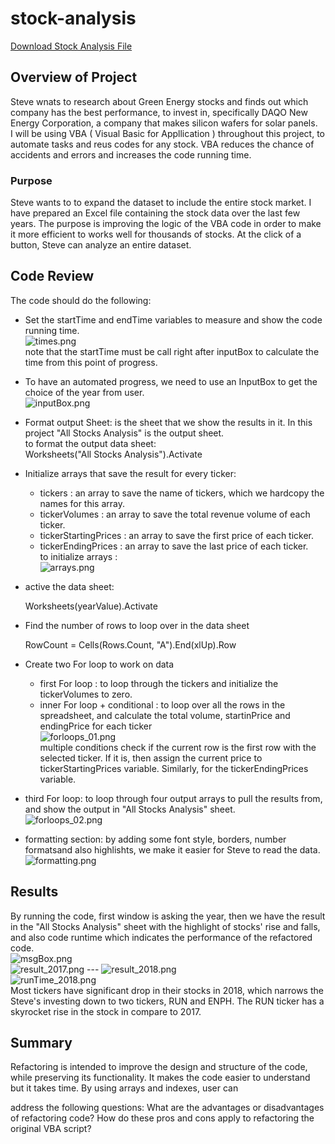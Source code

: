 # stock-analysis
[Download Stock Analysis File](VBA_Challenge.xlsm)

## Overview of Project
Steve wnats to research about Green Energy stocks and finds out which company has the best performance, to invest in, specifically DAQO New Energy Corporation, a company that makes silicon wafers for solar panels.<br/>
I will be using VBA ( Visual Basic for Appllication ) throughout this project, to automate tasks and reus codes for any stock. VBA reduces the chance of accidents and errors and increases the code running time.<br/>

### Purpose
Steve wants to to expand the dataset to include the entire stock market. I have prepared an Excel file containing the stock data over the last few years. The purpose is improving the logic of the VBA code in order to make it more efficient to works well for thousands of stocks. At the click of a button, Steve can analyze an entire dataset.<br/>


## Code Review
The code should do the following:
- Set the startTime and endTime variables to measure and show the code running time.<br/>
    ![times.png](/resources/times.png)<br/>
    note that the startTime must be call right after inputBox to calculate the time from this point of progress. <br/>

- To have an automated progress, we need to use an InputBox to get the choice of the year from user. <br/>
![inputBox.png](/resources/inputBox.png)<br/>


- Format output Sheet: is the sheet that we show the results in it. In this project "All Stocks Analysis" is the output sheet.<br/>
    to format the output data sheet: <br/>
    Worksheets("All Stocks Analysis").Activate <br/>
       
- Initialize arrays that save the result for every ticker: 
   - tickers : an array to save the name of tickers, which we hardcopy the names for this array.
   - tickerVolumes : an array to save the total revenue volume of each ticker.
   - tickerStartingPrices : an array to save the first price of each ticker.
   - tickerEndingPrices : an array to save the last price of each ticker.<br/>
    to initialize arrays : <br/>
    ![arrays.png](/resources/arrays.png) <br/>

- active the data sheet: 
    
    Worksheets(yearValue).Activate <br/>
    
- Find the number of rows to loop over in the data sheet
    
    RowCount = Cells(Rows.Count, "A").End(xlUp).Row

- Create two For loop to work on data
    - first For loop : to loop through the tickers and initialize the tickerVolumes to zero.
    - inner For loop + conditional : to loop over all the rows in the spreadsheet, and calculate the total volume, startinPrice and endingPrice for each ticker <br/>
  ![forloops_01.png](/resources/forloops_01.png) <br/>
multiple conditions check if the current row is the first row with the selected ticker. If it is, then assign the current price to tickerStartingPrices variable. Similarly, for the tickerEndingPrices variable.
    

- third For loop: to loop through four output arrays to pull the results from, and show the output  in "All Stocks Analysis" sheet.<br/>
  ![forloops_02.png](/resources/forloops_02.png) <br/>

- formatting section: by adding some font style, borders, number formatsand also highlishts, we make it easier for Steve to read the data.<br/>
![formatting.png](/resources/formatting.png) <br/>


## Results
By running the code, first window is asking the year, then we have the result in the "All Stocks Analysis" sheet with the highlight of stocks' rise and falls, and also code runtime which indicates the performance of the refactored code. <br/>
![msgBox.png](/resources/msgBox.png) <br/>
![result_2017.png](/resources/result_2017.png) --- 
![result_2018.png](/resources/result_2017.png) <br/>
![runTime_2018.png](/resources/runTime_2018.png) <br/>
Most tickers have significant drop in their stocks in 2018, which narrows the Steve's investing down to two tickers, RUN and ENPH. The RUN ticker has a skyrocket rise in the stock in compare to 2017.<br/>

## Summary
Refactoring is intended to improve the design and structure of the code, while preserving its functionality. It makes the code easier to understand but it takes time. By using arrays and indexes, user can 

address the following questions:
  What are the advantages or disadvantages of refactoring code?
  How do these pros and cons apply to refactoring the original VBA script?
